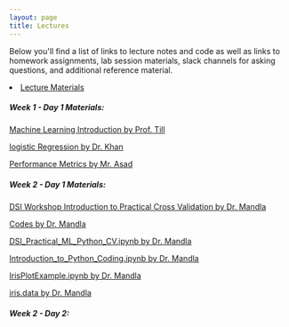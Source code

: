 ```yaml
---
layout: page
title: Lectures
---
```


Below you'll find a list of links to lecture notes and code as well as links to homework assignments, lab session materials, slack channels for asking questions, and additional reference material. 


<li><a href="https://github.com/mlcourseukzn/DSI_Africa_ML_ShortCourse.github.io">Lecture Materials</a></li>

##### Week 1 - Day 1 Materials:

<a href="https://mlcourseukzn.github.io/PDFLectures/Day1/MachineLearningIntro.pdf" download>Machine Learning Introduction by Prof. Till</a>

<a href="https://mlcourseukzn.github.io/PDFLectures/Day1/logisticRegression.pdf" download>logistic Regression by Dr. Khan</a>

<a href="https://mlcourseukzn.github.io/PDFLectures/Day1/PerformanceMetrics.pdf" download>Performance Metrics by Mr. Asad</a>

##### Week 2 - Day 1 Materials:

<a href="https://mlcourseukzn.github.io/PDFLectures/DSI WorkshopIntroduction_to_PracticalCrossValidation.pdf" download>DSI Workshop Introduction to Practical Cross Validation by Dr. Mandla</a>

<a href="https://mlcourseukzn.github.io/PDFLectures/Code.zip" download>Codes by Dr. Mandla</a>

<a href="https://mlcourseukzn.github.io/PDFLectures/DSI_Practical_ML_Python_CV.ipynb" download>DSI_Practical_ML_Python_CV.ipynb by Dr. Mandla</a>

<a href="https://mlcourseukzn.github.io/PDFLectures/Introduction_to_Python_Coding.ipynb" download>Introduction_to_Python_Coding.ipynb by Dr. Mandla</a>

<a href="https://mlcourseukzn.github.io/PDFLectures/IrisPlotExample.ipynb" download>IrisPlotExample.ipynb by Dr. Mandla</a>

<a href="https://mlcourseukzn.github.io/PDFLectures/iris.data" download>iris.data by Dr. Mandla</a>

##### Week 2 - Day 2:

<a href="https://topepo.github.io/caret/model-training-and-tuning.html"></a>
